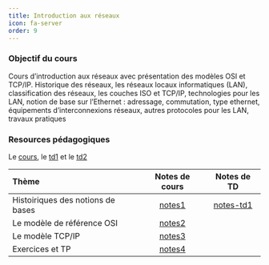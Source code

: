 ```yaml
---
title: Introduction aux réseaux 
icon: fa-server
order: 9
---
```


### Objectif du cours

Cours d’introduction aux réseaux avec présentation des modèles OSI et TCP/IP.
Historique des réseaux, les réseaux locaux informatiques (LAN), classification
des réseaux, les couches ISO et TCP/IP, technologies pour les LAN, notion de
base sur l’Ethernet : adressage, commutation, type ethernet, équipements
d’interconnexions réseaux, autres protocoles pour les LAN, travaux pratiques 

### Resources pédagogiques 

Le
[cours](https://moodle.bordeaux-inp.fr/pluginfile.php/111539/mod_resource/content/1/Cours%20RE100.pdf),
le
[td1](https://moodle.bordeaux-inp.fr/pluginfile.php/111540/mod_resource/content/3/TD1.pdf)
et le [td2](https://moodle.bordeaux-inp.fr/pluginfile.php/111542/mod_resource/content/4/TD2.pdf)

| Thème                             | Notes de cours | Notes de TD |
| :---                              | :---:          | :---:       |
| Histoiriques des notions de bases | [notes1]       | [notes-td1]            |
| Le modèle de référence OSI        | [notes2]       |             |
| Le modèle TCP/IP                  | [notes3]       |             |
| Exercices et TP                   | [notes4]       |             |

[notes1]:/assets/md/reseau/notes1
[notes2]:/assets/md/reseau/notes2
[notes3]:/assets/md/reseau/notes3
[notes4]:/assets/md/reseau/notes4

[notes-td1]:/assets/md/reseau/notes-td1
[notes-td2]:/assets/md/reseau/notes-td2

